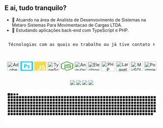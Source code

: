 ## E ai, tudo tranquilo?

- 🔭 Atuando na área de Analista de Desenvovimento de Sistemas na Metaro Sistemas Para Movimentacao de Cargas LTDA.
- 💬 Estudando aplicações back-end com TypeScript e PHP.
  
<pre>
  <div align="center">Técnologias com as quais eu trabalho ou já tive contato ⬇️</div>
</pre>
        
<div align="center" style="display: inline_block"><br>
  <img align="center" title="Adobe Illustrator" height="30" width="40" src="https://cdn.jsdelivr.net/gh/devicons/devicon/icons/illustrator/illustrator-line.svg" >
  <img align="center" title="Adobe Photoshop" height="30" width="40" src="https://raw.githubusercontent.com/dan1el074/dan1el074/0ac9df650ce2d1c797bae2c225551f1acc9341f8/vitrine/photoshop.svg" >
  <img align="center" title="JavaScript" height="30" width="40" src="https://raw.githubusercontent.com/devicons/devicon/master/icons/javascript/javascript-plain.svg">
  <img align="center" title="TypeScript" height="30" width="40" src="https://cdn.jsdelivr.net/gh/devicons/devicon/icons/typescript/typescript-plain.svg">
  <img align="center" title="Nodejs" height="30" width="40" src="https://raw.githubusercontent.com/dan1el074/dan1el074/0ac9df650ce2d1c797bae2c225551f1acc9341f8/vitrine/node-js.svg">
  <img align="center" title="Angular" height="30" width="40" src="https://cdn.jsdelivr.net/gh/devicons/devicon/icons/angularjs/angularjs-plain.svg">
  <img align="center" title="ElectronJS" height="30" width="40" src="https://cdn.jsdelivr.net/gh/devicons/devicon@latest/icons/electron/electron-original.svg">
  <img align="center" title="PHP" height="33" width="44" src="https://cdn.jsdelivr.net/gh/devicons/devicon@latest/icons/php/php-original.svg">
  <img align="center" title="Laravel" height="33" width="44" src="https://cdn.jsdelivr.net/gh/devicons/devicon@latest/icons/laravel/laravel-original.svg">
  <img align="center" title="MySQL" height="30" width="40" src="https://cdn.jsdelivr.net/gh/devicons/devicon/icons/mysql/mysql-original.svg">
  <img align="center" title="PostgreSQL" height="30" width="40" src="https://cdn.jsdelivr.net/gh/devicons/devicon/icons/postgresql/postgresql-plain.svg">
</div>
  
  ##
 
<div align="center"> 
  <a href="https://www.linkedin.com/in/daniel-rvargas/" target="_blank"><img src="https://img.shields.io/badge/-LinkedIn-%230077B5?style=for-the-badge&logo=linkedin&logoColor=white" target="_blank"></a> 
  <a href="https://wa.me/5554984456851" target="_blank"><img src="https://img.shields.io/badge/WhatsApp-25D366?style=for-the-badge&logo=whatsapp&logoColor=white" target="_blank"></a>
  <a href="https://www.instagram.com/daniel_rodrigss/" target="_blank"><img src="https://img.shields.io/badge/-Instagram-%23E4405F?style=for-the-badge&logo=instagram&logoColor=white" target="_blank"></a>
  <a href = "mailto:daniel.rvargas10@gmail.com"><img src="https://img.shields.io/badge/-Gmail-%23333?style=for-the-badge&logo=gmail&logoColor=white" target="_blank"></a>
 
  ![Snake animation](https://raw.githubusercontent.com/dan1el074/dan1el074/0ac9df650ce2d1c797bae2c225551f1acc9341f8/vitrine/contribution-snake.svg)
</div>

